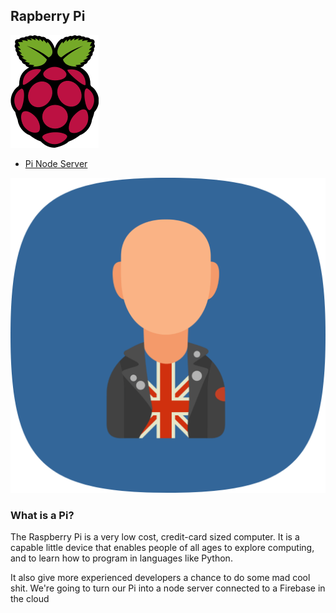 ## Rapberry Pi

![Featured Image](images/pi-logo.png "Featured Image")

- [Pi Node Server](pi-node-server)

![Featured Image](images/github-account-icon.png "Featured Image")

### What is a Pi?

The Raspberry Pi is a very low cost, credit-card sized computer.
It is a capable little device that enables people of all ages to explore
computing, and to learn how to program in languages like Python.

It also give more experienced developers a chance to do some mad cool shit.
We're going to turn our Pi into a node server connected to a Firebase in the cloud